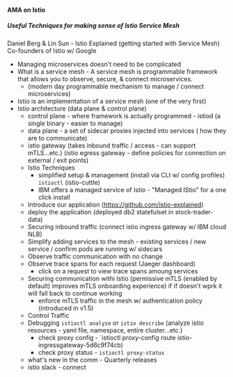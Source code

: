 #### AMA on Istio

##### Useful Techniques for making sense of Istio Service Mesh

Daniel Berg & Lin Sun - Istio Explained (getting started with Service Mesh) Co-founders of Istio w/ Google

- Managing microservices doesn't need to be complicated
- What is a service mesh - A service mesh is programmable framework that allows you to observe, secure, & connect microservices. 
  - (modern day programmable mechanism to manage / connect microservices)
- Istio is an implementation of a service mesh (one of the very first)
- Istio architecture (data plane & control plane)
  - control plane - where framework is actually programmed - istiod (a single binary - easier to manage)
  - data plane - a set of sidecar proxies injected into services ( how they are to communicate)
  - istio gateway (takes inbound traffic / access - can support mTLS...etc.) (istio egress gateway - define policies for connection on external / exit points)
  - Istio Techniques
    - simplified setup & management (install via CLI w/ config profiles) `istioctl` (istio-cuttle)
    - IBM offers a managed service of Istio - "Managed IStio" for a one click install
  - Introduce our application (https://github.com/istio-explained)
  - deploy the application (deployed db2 statefulset in stock-trader-data)
  - Securing inbound traffic (connect istio ingress gateway w/ IBM cloud NLB)
  - Simplify adding services to the mesh - existing services / new service / confirm pods are running w/ sidecars
  - Observe traffic communication with no change
  - Observe trace spans for each request (Jaeger dashboard)
     - click on a request to view trace spans amoung services
  - Securing communication withi Istio (permissive mTLS (enabled by default) improves mTLS onboarding experience) if if doesn't wprk it will fall back to continue working
    - enforce mTLS traffic in the mesh w/ authentication policy (introduced in v1.5)
  - Control Traffic
  - Debugging `istioctl analyze` or `istio describe` (analyze istio resources - yaml file, namespace, entire cluster...etc.)
    - check proxy config - `istioctl proxy-config route istio-ingressgateway-5d6c9f74cb)
    - check proxy status - `istioctl proxy-status`
  - what's new in the comm - Quarterly releases
  - istio slack - connect

